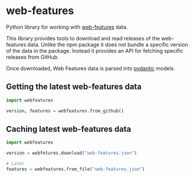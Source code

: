 # web-features

Python library for working with
[web-features](https://github.com/web-platform-dx/web-features) data.

This library provides tools to download and read releases of the
web-features data. Unlike the npm package it does not bundle a
specific version of the data in the package. Instead it provides an
API for fetching specific releases from GitHub.

Once downloaded, Web Features data is parsed into
[pydantic](https://docs.pydantic.dev/latest/) models.

## Getting the latest web-features data

```py
import webfeatures

version, features = webfeatures.from_github()
```

## Caching latest web-features data

```py
import webfeatures

version = webfetures.download("web-features.json")

# Later
features = webfeatures.from_file("web-features.json")
```
